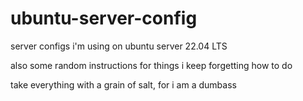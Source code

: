 # ubuntu-server-config
server configs i'm using on ubuntu server 22.04 LTS

also some random instructions for things i keep forgetting how to do

take everything with a grain of salt, for i am a dumbass
